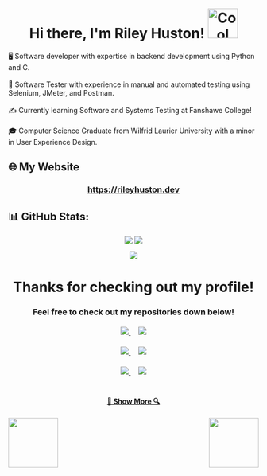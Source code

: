 
<h1 align="center">Hi there, I'm Riley Huston! <img src ="https://media1.giphy.com/media/v1.Y2lkPTc5MGI3NjExdjc2NGYyOG91czQ4a2V3OGlqMzk0MHR3bHdyanBmbzl3MDdzaGVlNCZlcD12MV9pbnRlcm5hbF9naWZfYnlfaWQmY3Q9cw/MBDFuIG38TZM2w3R5p/giphy.webp" width = 60 alt="Cool green backflipping guy"> </h1>  
<p>
	🖥️ Software developer with expertise in backend development using Python and C.
	<br>
	<br>
	👾 Software Tester with experience in manual and automated testing using Selenium, JMeter, and Postman.
	<br>
	<br>
	✍️ Currently learning Software and Systems Testing at Fanshawe College!
	<br>
	<br>
	🎓 Computer Science Graduate from Wilfrid Laurier University with a minor in User Experience Design.
</p>  

## 🌐 My Website 
<h3 align="center">
<a href = "https://rileyhuston.dev">https://rileyhuston.dev</a>
</h3>
  

## 📊 GitHub Stats:
<p align="center">
<img align="center" src = "https://github-readme-stats.vercel.app/api?username=mr-rjh3&theme=default&hide_border=true&bg_color=00000000&text_color=3498db&include_all_commits=false&count_private=true&show_icons=true&hide=issues,contribs&show=prs_merged&rank_icon=github">
<img align="center" src = "https://github-readme-stats.vercel.app/api/top-langs/?username=mr-rjh3&theme=default&hide_border=true&bg_color=00000000&text_color=3498db&include_all_commits=false&count_private=true&layout=compact&hide=Jupyter%20Notebook,MakeFile">
</p>

<p align="center">
<img align="center" src = "https://github-readme-streak-stats.herokuapp.com/?user=mr-rjh3&theme=default&hide_border=true&background=00000000&currStreakNum=3498db&sideNums=3498db&sideLabels=3498db&dates=2e85bf&stroke=6faed9">
</p>

<h1 align="center">Thanks for checking out my profile! </h1>  
<h3 align="center">Feel free to check out my repositories down below! <br><br>

<div width="100%" align="center">
  <a href="https://github.com/mr-rjh3/Portfolio-Website-mk2" title="Portfolio-Website-mk2">
    <img src="https://github-readme-stats.vercel.app/api/pin/?username=mr-rjh3&repo=Portfolio-Website-mk2&theme=transparent">
  </a>
  &nbsp;&nbsp;&nbsp;
  <a href="https://github.com/mr-rjh3/sorting-visualizer" title="sorting-visualizer">
    <img src="https://github-readme-stats.vercel.app/api/pin/?username=mr-rjh3&repo=sorting-visualizer&theme=transparent">
  </a>
</div>
<br>
<div width="100%" align="center">
  <a href="https://github.com/mr-rjh3/N-Queens-Solver" title="N-Queens-Solver">
    <img  src="https://github-readme-stats.vercel.app/api/pin/?username=mr-rjh3&repo=N-Queens-Solver&theme=transparent">
  </a>
  &nbsp;&nbsp;&nbsp;
  <a href="https://github.com/mr-rjh3/python-search-engine" title="python-search-engine">
    <img src="https://github-readme-stats.vercel.app/api/pin/?username=mr-rjh3&repo=python-search-engine&theme=transparent">
  </a>
</div>
<br>
<div width="100%" align="center">
  <a href="https://github.com/Shailosingh/Huffman-Tree-School-Project" title="Huffman-Tree-School-Project">
    <img src="https://github-readme-stats.vercel.app/api/pin/?username=Shailosingh&repo=Huffman-Tree-School-Project&theme=transparent">
  </a>
  &nbsp;&nbsp;&nbsp;
  <a href="https://github.com/mr-rjh3/Contiguous-Memory-Allocation-Simulation" title="Contiguous-Memory-Allocation-Simulation">
    <img src="https://github-readme-stats.vercel.app/api/pin/?username=mr-rjh3&repo=Contiguous-Memory-Allocation-Simulation&theme=transparent">
  </a>
</div>
<br>
<h4 align="center">
  <a href="https://github.com/mr-rjh3?tab=repositories" title="Show Repositories">🔎 Show More 🔍</a>
</h4>

<img align = "left" src="https://i.imgur.com/e0y45wC.gif" width = 100>
<img align = "right" src="https://i.imgur.com/qT3jkxm.gif" width = 100>

